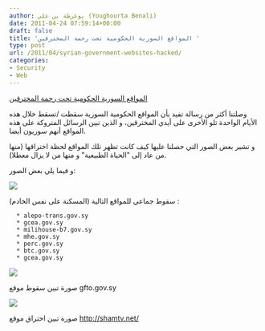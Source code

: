 ```yaml
---
author: يوغرطة بن علي (Youghourta Benali)
date: 2011-04-24 07:59:14+00:00
draft: false
title: 'المواقع السورية الحكومية تحت رحمة المخترقين '
type: post
url: /2011/04/syrian-government-websites-hacked/
categories:
- Security
- Web
---
```


[المواقع السورية الحكومية تحت رحمة المخترقين](http://www.it-scoop.com/2011/04/syrian-government-websites-hacked/)


وصلتنا أكثر من رسالة تفيد بأن المواقع الحكومية السورية سقطت /تسقط خلال هذه الأيام الواحدة تلو الأخرى على أيدي المخترقين، و الذين تبين الرسائل المتروكة على هذه المواقع أنهم سوريون أيضا.

و تشير بعض الصور التي حصلنا عليها كيف كانت تظهر تلك المواقع لحظة اختراقها (منها من عاد إلى "الحياة الطبيعية" و منها من لا يزال معطلا).

و فيما يلي بعض الصور:

[![](http://www.it-scoop.com/wp-content/uploads/2011/04/ddosed.png)
](http://www.it-scoop.com/2011/04/syrian-government-websites-hacked/)

سقوط جماعي للمواقع التالية (المسكنة على نفس الخادم) :



	  * alepo-trans.gov.sy
	  * gcea.gov.sy
	  * milihouse-b7.gov.sy
	  * mhe.gov.sy
	  * perc.gov.sy
	  * btc.gov.sy
	  * gcea.gov.sy

[![](http://www.it-scoop.com/wp-content/uploads/2011/04/GFTO.png)
](http://www.it-scoop.com/2011/04/syrian-government-websites-hacked/)

صورة تبين سقوط موقع gfto.gov.sy



[![](http://www.it-scoop.com/wp-content/uploads/2011/04/ShameTV.jpg)
](http://www.it-scoop.com/2011/04/syrian-government-websites-hacked/)

صورة تبين اختراق موقع http://shamtv.net/


